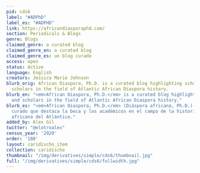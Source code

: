 ```yaml
---
pid: cds6
label: "#ADPhD"
label_es: "#ADPHD"
link: https://africandiasporaphd.com/
section: Periodicals & Blogs
genre: Blogs
claimed_genre: a curated blog
claimed_genre_en: a curated blog
claimed_genre_es: un blog curado
access: open
status: Active
language: English
creators: Jessica Marie Johnson
blurb_orig: African Diaspora, Ph.D. is a curated blog highlighting scholarship and
  scholars in the field of Atlantic African Diaspora history.
blurb_en: "<em>African Diaspora, Ph.D.</em> is a curated blog highlighting scholarship
  and scholars in the field of Atlantic African Diaspora history."
blurb_es: "<em>African Diaspora, Ph.D.</em> (Diáspora africana, Ph.D.) es un blog
  curado que destaca la beca y los académicos en el campo de la historia de la diáspora
  africana del Atlántico."
added_by: Alex Gil
twitter: "@elotroalex"
census_year: '2020'
order: '180'
layout: caridischo_item
collection: caridischo
thumbnail: "/img/derivatives/simple/cds6/thumbnail.jpg"
full: "/img/derivatives/simple/cds6/fullwidth.jpg"
---
```

